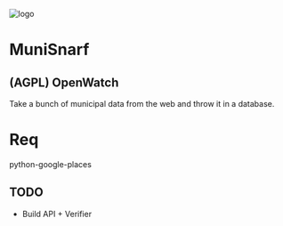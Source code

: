 ![logo](http://i.imgur.com/WLBTg.png "MUNISNARF")

# MuniSnarf
## (AGPL) OpenWatch

Take a bunch of municipal data from the web and throw it in a database.

# Req

python-google-places

## TODO

* Build API + Verifier
